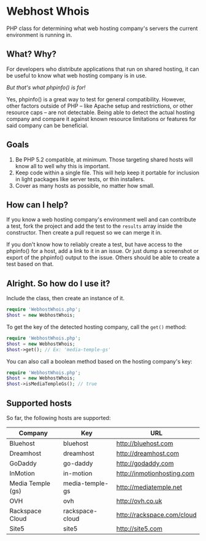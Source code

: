 Webhost Whois
=============

PHP class for determining what web hosting company's servers the current environment is running in.

## What? Why?

For developers who distribute applications that run on shared hosting, it can be useful to know what web hosting company is in use.

*But that's what phpinfo() is for!*

Yes, phpinfo() is a great way to test for general compatibility. However, other factors outside of PHP – like Apache setup and restrictions, or other resource caps – are not detectable. Being able to detect the actual hosting company and compare it against known resource limitations or features for said company can be beneficial.

## Goals

1. Be PHP 5.2 compatible, at minimum. Those targeting shared hosts will know all to well why this is important.
2. Keep code within a single file. This will help keep it portable for inclusion in light packages like server tests, or thin installers.
3. Cover as many hosts as possible, no matter how small.

## How can I help?

If you know a web hosting company's environment well and can contribute a test, fork the project and add the test to the `results` array inside the constructor. Then create a pull request so we can merge it in.

If you don't know how to reliably create a test, but have access to the phpinfo() for a host, add a link to it in an issue. Or just dump a screenshot or export of the phpinfo() output to the issue. Others should be able to create a test based on that.

## Alright. So how do I use it?

Include the class, then create an instance of it.

```php
require 'WebhostWhois.php';
$host = new WebhostWhois;
```

To get the key of the detected hosting company, call the `get()` method:

```php
require 'WebhostWhois.php';
$host = new WebhostWhois;
$host->get(); // Ex: 'media-temple-gs'
```

You can also call a boolean method based on the hosting company's key:

```php
require 'WebhostWhois.php';
$host = new WebhostWhois;
$host->isMediaTempleGs(); // true
```

## Supported hosts

So far, the following hosts are supported:

Company | Key | URL
----|------|----
Bluehost | bluehost | http://bluehost.com
Dreamhost | dreamhost | http://dreamhost.com
GoDaddy | go-daddy | http://godaddy.com
InMotion | in-motion | http://inmotionhosting.com
Media Temple (gs) | media-temple-gs | http://mediatemple.net
OVH | ovh | http://ovh.co.uk
Rackspace Cloud | rackspace-cloud | http://rackspace.com/cloud
Site5 | site5 | http://site5.com
